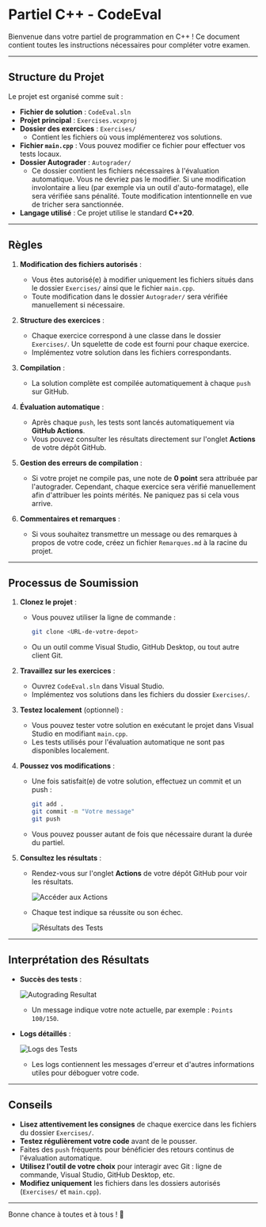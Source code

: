 # Partiel C++ - CodeEval

Bienvenue dans votre partiel de programmation en C++ ! Ce document contient toutes les instructions nécessaires pour compléter votre examen.

---

## **Structure du Projet**

Le projet est organisé comme suit :
- **Fichier de solution** : `CodeEval.sln`
- **Projet principal** : `Exercises.vcxproj`
- **Dossier des exercices** : `Exercises/`  
  - Contient les fichiers où vous implémenterez vos solutions.
- **Fichier `main.cpp`** : Vous pouvez modifier ce fichier pour effectuer vos tests locaux.
- **Dossier Autograder** : `Autograder/`  
  - Ce dossier contient les fichiers nécessaires à l'évaluation automatique. Vous ne devriez pas le modifier. Si une modification involontaire a lieu (par exemple via un outil d'auto-formatage), elle sera vérifiée sans pénalité. Toute modification intentionnelle en vue de tricher sera sanctionnée.
- **Langage utilisé** : Ce projet utilise le standard **C++20**.

---

## **Règles**

1. **Modification des fichiers autorisés** :
   - Vous êtes autorisé(e) à modifier uniquement les fichiers situés dans le dossier `Exercises/` ainsi que le fichier `main.cpp`.
   - Toute modification dans le dossier `Autograder/` sera vérifiée manuellement si nécessaire.

2. **Structure des exercices** :
   - Chaque exercice correspond à une classe dans le dossier `Exercises/`. Un squelette de code est fourni pour chaque exercice.
   - Implémentez votre solution dans les fichiers correspondants.

3. **Compilation** :
   - La solution complète est compilée automatiquement à chaque `push` sur GitHub.

4. **Évaluation automatique** :
   - Après chaque `push`, les tests sont lancés automatiquement via **GitHub Actions**.
   - Vous pouvez consulter les résultats directement sur l'onglet **Actions** de votre dépôt GitHub.

5. **Gestion des erreurs de compilation** :
   - Si votre projet ne compile pas, une note de **0 point** sera attribuée par l'autograder. Cependant, chaque exercice sera vérifié manuellement afin d'attribuer les points mérités. Ne paniquez pas si cela vous arrive.

6. **Commentaires et remarques** :
   - Si vous souhaitez transmettre un message ou des remarques à propos de votre code, créez un fichier `Remarques.md` à la racine du projet.

---

## **Processus de Soumission**

1. **Clonez le projet** :
   - Vous pouvez utiliser la ligne de commande :
     ```bash
     git clone <URL-de-votre-depot>
     ```
   - Ou un outil comme Visual Studio, GitHub Desktop, ou tout autre client Git.

2. **Travaillez sur les exercices** :
   - Ouvrez `CodeEval.sln` dans Visual Studio.
   - Implémentez vos solutions dans les fichiers du dossier `Exercises/`.

3. **Testez localement** (optionnel) :
   - Vous pouvez tester votre solution en exécutant le projet dans Visual Studio en modifiant `main.cpp`.
   - Les tests utilisés pour l'évaluation automatique ne sont pas disponibles localement.

4. **Poussez vos modifications** :
   - Une fois satisfait(e) de votre solution, effectuez un commit et un push :
     ```bash
     git add .
     git commit -m "Votre message"
     git push
     ```
   - Vous pouvez pousser autant de fois que nécessaire durant la durée du partiel.

5. **Consultez les résultats** :
   - Rendez-vous sur l'onglet **Actions** de votre dépôt GitHub pour voir les résultats.

     ![Accéder aux Actions](Images/ActionButton.png)

   - Chaque test indique sa réussite ou son échec.

     ![Résultats des Tests](Images/TestsResults.png)

---

## **Interprétation des Résultats**

- **Succès des tests** :

  ![Autograding Resultat](Images/AutogradingResult.png)

  - Un message indique votre note actuelle, par exemple : `Points 100/150`.

- **Logs détaillés** :

  ![Logs des Tests](Images/TestsLogs.png)

  - Les logs contiennent les messages d'erreur et d'autres informations utiles pour déboguer votre code.

---

## **Conseils**

- **Lisez attentivement les consignes** de chaque exercice dans les fichiers du dossier `Exercises/`.
- **Testez régulièrement votre code** avant de le pousser.
- Faites des `push` fréquents pour bénéficier des retours continus de l'évaluation automatique.
- **Utilisez l'outil de votre choix** pour interagir avec Git : ligne de commande, Visual Studio, GitHub Desktop, etc.
- **Modifiez uniquement** les fichiers dans les dossiers autorisés (`Exercises/` et `main.cpp`).

---

Bonne chance à toutes et à tous ! 🚀
